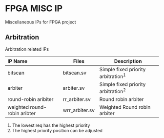 # FPGA MISC IP

Miscellaneous IPs for FPGA project

## Arbitration

Arbitration related IPs

| IP Name                      | Files          | Description                                   |
| :---------------------------- | -------------- | --------------------------------------------- |
| bitscan                      | bitscan.sv     | Simple fixed priority arbitration<sup>1</sup> |
| arbiter                      | arbiter.sv     | Simple fixed priority arbitration<sup>2</sup> |
| round-robin aribiter         | rr_arbiter.sv  | Round robin arbiter                           |
| weighted round-robin aribter | wrr_arbiter.sv | Weighted Round robin arbiter                  |


1. The lowest req has the highest priority
2. The highest priority position can be adjusted